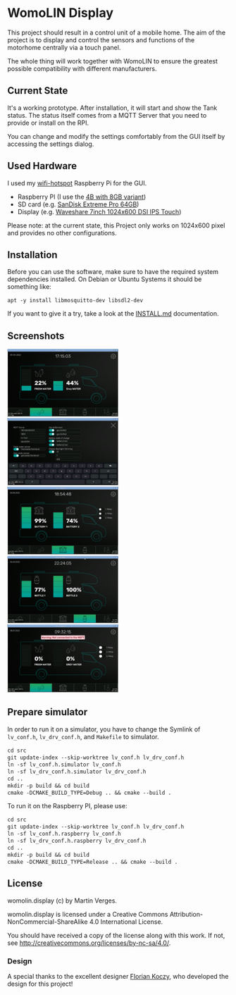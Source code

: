 # WomoLIN Display

This project should result in a control unit of a mobile home. The aim of the project is to display and control the sensors and functions of the motorhome centrally via a touch panel.

The whole thing will work together with WomoLIN to ensure the greatest possible compatibility with different manufacturers.

## Current State

It's a working prototype.
After installation, it will start and show the Tank status.
The status itself comes from a MQTT Server that you need to provide or install on the RPI.

You can change and modify the settings comfortably from the GUI itself by accessing the settings dialog.

## Used Hardware

I used my [wifi-hotspot](https://github.com/MartinVerges/wifi-HotSpot/) Raspberry Pi for the GUI.

- Raspberry PI (I use the [4B with 8GB variant](https://www.amazon.de/gp/product/B0899VXM8F))
- SD card (e.g. [SanDisk Extreme Pro 64GB](https://www.amazon.de/gp/product/B07G3GMRYF))
- Display (e.g. [Waveshare 7inch 1024x600 DSI IPS Touch](https://www.amazon.de/gp/product/B09QHYKY5R))

Please note: at the current state, this Project only works on 1024x600 pixel and provides no other configurations.

## Installation

Before you can use the software, make sure to have the required system dependencies installed.
On Debian or Ubuntu Systems it should be something like:

```
apt -y install libmosquitto-dev libsdl2-dev
```

If you want to give it a try, take a look at the [INSTALL.md](https://github.com/MartinVerges/womolin-display/blob/main/INSTALL.md) documentation.

## Screenshots

<img src="screenshots/mainscreen.png?raw=true" alt="Main Screen" width="50%">
<img src="screenshots/settings.png?raw=true" alt="Settings" width="50%">
<img src="screenshots/batteries.png?raw=true" alt="Battery state" width="50%">
<img src="screenshots/gas_level.png?raw=true" alt="Gas level" width="50%">
<img src="screenshots/warnings.png?raw=true" alt="On screen error reporting" width="50%">

## Prepare simulator

In order to run it on a simulator, you have to change the Symlink of `lv_conf.h`, `lv_drv_conf.h`, and `Makefile` to simulator.

```
cd src
git update-index --skip-worktree lv_conf.h lv_drv_conf.h
ln -sf lv_conf.h.simulator lv_conf.h
ln -sf lv_drv_conf.h.simulator lv_drv_conf.h
cd ..
mkdir -p build && cd build
cmake -DCMAKE_BUILD_TYPE=Debug .. && cmake --build .
```

To run it on the Raspberry PI, please use:
```
cd src
git update-index --skip-worktree lv_conf.h lv_drv_conf.h
ln -sf lv_conf.h.raspberry lv_conf.h
ln -sf lv_drv_conf.h.raspberry lv_drv_conf.h
cd ..
mkdir -p build && cd build
cmake -DCMAKE_BUILD_TYPE=Release .. && cmake --build .
```

## License

womolin.display (c) by Martin Verges.

womolin.display is licensed under a Creative Commons Attribution-NonCommercial-ShareAlike 4.0 International License.

You should have received a copy of the license along with this work.
If not, see <http://creativecommons.org/licenses/by-nc-sa/4.0/>.

### Design

A special thanks to the excellent designer [Florian Koczy](https://koczy-design.de), who developed the design for this project!
